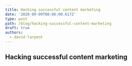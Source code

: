 ```yaml
---
title: Hacking successful content marketing
date: '2020-09-09T08:06:00.617Z'
type: post
path: /blog/hacking-successful-content-marketing
draft: true
authors:
  - david-larpent
---
```

## Hacking successful content marketing